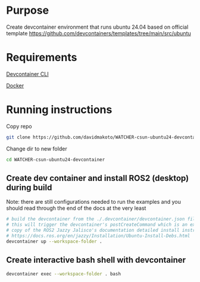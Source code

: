 # Purpose
Create devcontainer environment that runs ubuntu 24.04 based on official template
https://github.com/devcontainers/templates/tree/main/src/ubuntu

# Requirements

[Devcontainer CLI](https://github.com/devcontainers/cli)

[Docker](https://www.docker.com/)

# Running instructions

Copy repo
```bash
git clone https://github.com/davidmakoto/WATCHER-csun-ubuntu24-devcontainer.git
```

Change dir to new folder
```bash
cd WATCHER-csun-ubuntu24-devcontainer
```

## Create dev container and install ROS2 (desktop) during build
Note: there are still configurations needed to run the examples and you should read through the end of the docs at the very least
```bash
# build the devcontainer from the ./.devcontainer/devcontainer.json file
# this will trigger the devcontainer's postCreateCommand which is an exact 
# copy of the ROS2 Jazzy Jalisco's documentation detailed install instructions
# https://docs.ros.org/en/jazzy/Installation/Ubuntu-Install-Debs.html
devcontainer up --workspace-folder .
```

## Create interactive bash shell with devcontainer
```bash
devcontainer exec --workspace-folder . bash
```
